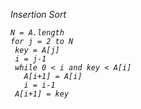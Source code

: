 <i>Insertion Sort  

  
    N = A.length  
    for j = 2 to N
     key = A[j]
     i = j-1
     while 0 < i and key < A[i]
       A[i+1] = A[i]
       i = i-1
     A[i+1] = key    

 </i>
 